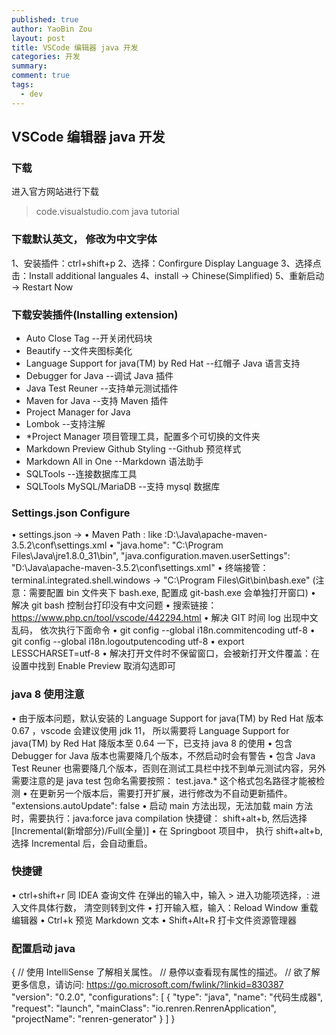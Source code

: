 ```yaml
---
published: true
author: YaoBin Zou
layout: post
title: VSCode 编辑器 java 开发
categories: 开发
summary:
comment: true
tags:
  - dev
---
```


## VSCode 编辑器 java 开发
### 下载
进入官方网站进行下载
> code.visualstudio.com
> java tutorial

### 下载默认英文， 修改为中文字体
1、安装插件：ctrl+shift+p
2、选择：Confirgure Display Language
3、选择点击：Install additional languales
4、install -> Chinese(Simplified)
5、重新启动 -> Restart Now

### 下载安装插件(Installing extension)
- Auto Close Tag --开关闭代码块 
- Beautify  --文件夹图标美化
- Language Support for java(TM) by Red Hat --红帽子 Java 语言支持
- Debugger for Java --调试 Java 插件
- Java Test Reuner --支持单元测试插件
- Maven for Java --支持 Maven 插件
- Project Manager for Java 
- Lombok --支持注解
- *Project Manager 项目管理工具，配置多个可切换的文件夹
- Markdown Preview Github Styling --Github 预览样式
- Markdown All in One --Markdown 语法助手
- SQLTools --连接数据库工具
- SQLTools MySQL/MariaDB --支持 mysql 数据库

### Settings.json Configure
• settings.json ->
• Maven Path : like :D:\Java\apache-maven-3.5.2\conf\settings.xml
• "java.home": "C:\Program Files\Java\jre1.8.0_31\bin",
"java.configuration.maven.userSettings": "D:\Java\apache-maven-3.5.2\conf\settings.xml"
• 终端接管：terminal.integrated.shell.windows ->  "C:\Program Files\Git\bin\bash.exe"  (注意：需要配置 bin 文件夹下 bash.exe, 配置成 git-bash.exe 会单独打开窗口)
• 解决 git bash 控制台打印没有中文问题
• 搜索链接：https://www.php.cn/tool/vscode/442294.html
• 解决 GIT 时间 log 出现中文乱码， 依次执行下面命令
• git config --global i18n.commitencoding utf-8
• git config --global i18n.logoutputencoding utf-8
• export LESSCHARSET=utf-8
• 解决打开文件时不保留窗口，会被新打开文件覆盖：在设置中找到 Enable Preview 取消勾选即可

### java 8 使用注意
• 由于版本问题，默认安装的 Language Support for java(TM) by Red Hat 版本 0.67 ，vscode 会建议使用 jdk 11， 所以需要将 Language Support for java(TM) by Red Hat 降版本至 0.64 一下，已支持 java 8 的使用
• 包含 Debugger for Java 版本也需要降几个版本，不然启动时会有警告
• 包含 Java Test Reuner 也需要降几个版本，否则在测试工具栏中找不到单元测试内容，另外需要注意的是 java test 包命名需要按照：
test.java.*
这个格式包名路径才能被检测
• 在更新另一个版本后，需要打开扩展，进行修改为不自动更新插件。
"extensions.autoUpdate": false
• 启动 main 方法出现，无法加载 main 方法时，需要执行：java:force java compilation 快捷键： shift+alt+b, 然后选择 [Incremental(新增部分)/Full(全量)]
• 在 Springboot 项目中， 执行 shift+alt+b, 选择 Incremental 后，会自动重启。

### 快捷键
• ctrl+shift+r  同 IDEA 查询文件
在弹出的输入中，输入 > 进入功能项选择，: 进入文件具体行数， 清空则转到文件
• 打开输入框，输入：Reload Window 重载编辑器
• Ctrl+k   预览 Markdown 文本
• Shift+Alt+R 打卡文件资源管理器

### 配置启动 java
{
    // 使用 IntelliSense 了解相关属性。 
    // 悬停以查看现有属性的描述。
    // 欲了解更多信息，请访问: https://go.microsoft.com/fwlink/?linkid=830387
    "version": "0.2.0",
    "configurations": [
        {
            "type": "java",
            "name": "代码生成器",
            "request": "launch",
            "mainClass": "io.renren.RenrenApplication",
            "projectName": "renren-generator"
        }
    ]
}